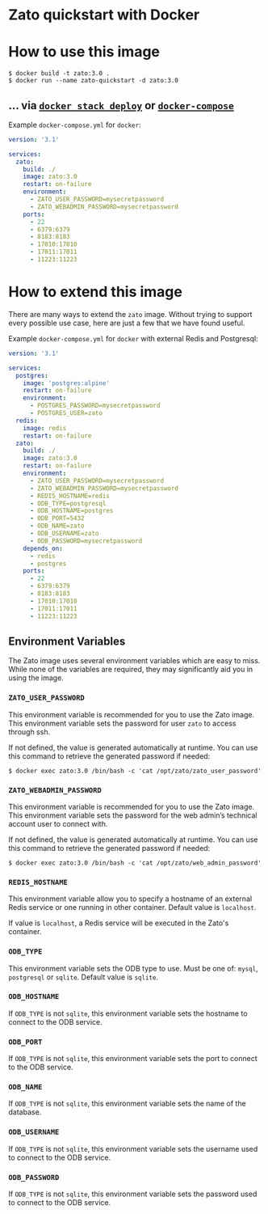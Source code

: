 # Zato quickstart with Docker



# How to use this image

```console
$ docker build -t zato:3.0 .
$ docker run --name zato-quickstart -d zato:3.0
```

## ... via [`docker stack deploy`](https://docs.docker.com/engine/reference/commandline/stack_deploy/) or [`docker-compose`](https://github.com/docker/compose)

Example `docker-compose.yml` for `docker`:

```yaml
version: '3.1'

services:
  zato:
    build: ./
    image: zato:3.0
    restart: on-failure
    environment:
      - ZATO_USER_PASSWORD=mysecretpassword
      - ZATO_WEBADMIN_PASSWORD=mysecretpassword
    ports:
      - 22
      - 6379:6379
      - 8183:8183
      - 17010:17010
      - 17011:17011
      - 11223:11223
```

# How to extend this image

There are many ways to extend the `zato` image. Without trying to support every possible use case, here are just a few that we have found useful.

Example `docker-compose.yml` for `docker` with external Redis and Postgresql:

```yaml
version: '3.1'

services:
  postgres:
    image: 'postgres:alpine'
    restart: on-failure
    environment:
      - POSTGRES_PASSWORD=mysecretpassword
      - POSTGRES_USER=zato
  redis:
    image: redis
    restart: on-failure
  zato:
    build: ./
    image: zato:3.0
    restart: on-failure
    environment:
      - ZATO_USER_PASSWORD=mysecretpassword
      - ZATO_WEBADMIN_PASSWORD=mysecretpassword
      - REDIS_HOSTNAME=redis
      - ODB_TYPE=postgresql
      - ODB_HOSTNAME=postgres
      - ODB_PORT=5432
      - ODB_NAME=zato
      - ODB_USERNAME=zato
      - ODB_PASSWORD=mysecretpassword
    depends_on:
      - redis
      - postgres
    ports:
      - 22
      - 6379:6379
      - 8183:8183
      - 17010:17010
      - 17011:17011
      - 11223:11223
```

## Environment Variables

The Zato image uses several environment variables which are easy to miss. While none of the variables are required, they may significantly aid you in using the image.

### `ZATO_USER_PASSWORD`

This environment variable is recommended for you to use the Zato image. This environment variable sets the password for user `zato` to access through ssh.

If not defined, the value is generated automatically at runtime. You can use this command to retrieve the generated password if needed:

```console
$ docker exec zato:3.0 /bin/bash -c 'cat /opt/zato/zato_user_password'
```

### `ZATO_WEBADMIN_PASSWORD`

This environment variable is recommended for you to use the Zato image. This environment variable sets the password for the web admin’s technical account user to connect with.

If not defined, the value is generated automatically at runtime. You can use this command to retrieve the generated password if needed:

```console
$ docker exec zato:3.0 /bin/bash -c 'cat /opt/zato/web_admin_password'
```

### `REDIS_HOSTNAME`

This environment variable allow you to specify a hostname of an external Redis service or one running in other container. Default value is `localhost`.

If value is  `localhost`, a Redis service will be executed in the Zato's container.

### `ODB_TYPE`

This environment variable sets the ODB type to use. Must be one of: `mysql`, `postgresql` or `sqlite`. Default value is `sqlite`.

### `ODB_HOSTNAME`

If `ODB_TYPE` is not `sqlite`, this environment variable sets the hostname to connect to the ODB service.

### `ODB_PORT`

If `ODB_TYPE` is not `sqlite`, this environment variable sets the port to connect to the ODB service.

### `ODB_NAME`

If `ODB_TYPE` is not `sqlite`, this environment variable sets the name of the database.

### `ODB_USERNAME`

If `ODB_TYPE` is not `sqlite`, this environment variable sets the username used to connect to the ODB service.

### `ODB_PASSWORD`

If `ODB_TYPE` is not `sqlite`, this environment variable sets the password used to connect to the ODB service.
